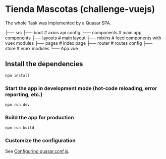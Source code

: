 # Tienda Mascotas (challenge-vuejs)

The whole Task was implemented by a Quasar SPA.

├── src
├── boot                  # axios api config
├── components            # main app components
├── layouts               # main layout
├── mixins                # feed components with vuex modules
├── pages                 # index page
├── router                # routes config
├── store                 # vuex modules
└── App.vue

## Install the dependencies
```bash
npm install
```

### Start the app in development mode (hot-code reloading, error reporting, etc.)
```bash
npm run dev
```


### Build the app for production
```bash
npm run build
```

### Customize the configuration
See [Configuring quasar.conf.js](https://v1.quasar.dev/quasar-cli/quasar-conf-js).
